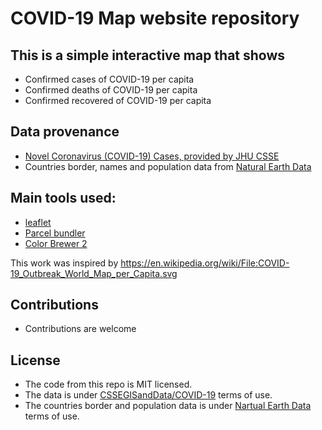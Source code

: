 # COVID-19 Map website repository

## This is a simple interactive map that shows

- Confirmed cases of COVID-19 per capita
- Confirmed deaths of COVID-19 per capita
- Confirmed recovered of COVID-19 per capita

## Data provenance

- [Novel Coronavirus (COVID-19) Cases, provided by JHU CSSE](https://github.com/CSSEGISandData/COVID-19)
- Countries border, names and population data from [Natural Earth Data](https://www.naturalearthdata.com/downloads/10m-cultural-vectors/10m-admin-0-countries/)

## Main tools used:

- [leaflet](https://www.mapbox.com/)
- [Parcel bundler](https://parceljs.org/)
- [Color Brewer 2](https://colorbrewer2.org)

This work was inspired by https://en.wikipedia.org/wiki/File:COVID-19_Outbreak_World_Map_per_Capita.svg

## Contributions

- Contributions are welcome

## License

- The code from this repo is MIT licensed.
- The data is under [CSSEGISandData/COVID-19](https://github.com/CSSEGISandData/COVID-19) terms of use.
- The countries border and population data is under [Nartual Earth Data](https://www.naturalearthdata.com) terms of use.
